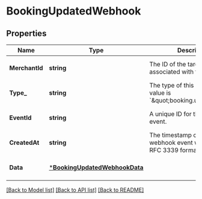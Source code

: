# BookingUpdatedWebhook

## Properties

 Name           | Type                                                           | Description                                                                     | Notes                        
----------------|----------------------------------------------------------------|---------------------------------------------------------------------------------|------------------------------
 **MerchantId** | **string**                                                     | The ID of the target seller associated with the event.                          | [optional] [default to null] 
 **Type_**      | **string**                                                     | The type of this event. The value is &#x60;\&quot;booking.updated\&quot;&#x60;. | [optional] [default to null] 
 **EventId**    | **string**                                                     | A unique ID for the webhook event.                                              | [optional] [default to null] 
 **CreatedAt**  | **string**                                                     | The timestamp of when the webhook event was created, in RFC 3339 format.        | [optional] [default to null] 
 **Data**       | [***BookingUpdatedWebhookData**](BookingUpdatedWebhookData.md) |                                                                                 | [optional] [default to null] 

[[Back to Model list]](../README.md#documentation-for-models) [[Back to API list]](../README.md#documentation-for-api-endpoints) [[Back to README]](../README.md)

